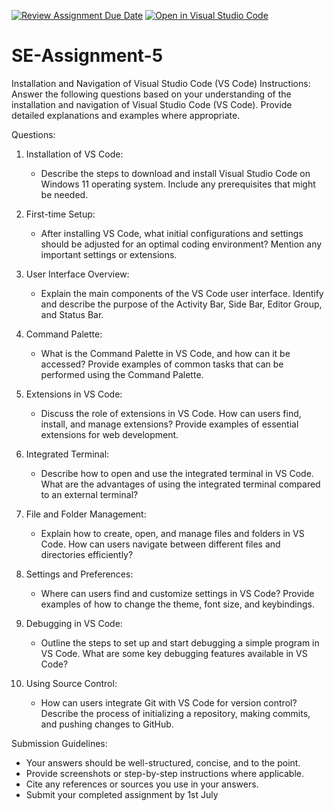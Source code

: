 [![Review Assignment Due Date](https://classroom.github.com/assets/deadline-readme-button-22041afd0340ce965d47ae6ef1cefeee28c7c493a6346c4f15d667ab976d596c.svg)](https://classroom.github.com/a/XoLGRbHq)
[![Open in Visual Studio Code](https://classroom.github.com/assets/open-in-vscode-2e0aaae1b6195c2367325f4f02e2d04e9abb55f0b24a779b69b11b9e10269abc.svg)](https://classroom.github.com/online_ide?assignment_repo_id=15304489&assignment_repo_type=AssignmentRepo)
# SE-Assignment-5
Installation and Navigation of Visual Studio Code (VS Code)
 Instructions:
Answer the following questions based on your understanding of the installation and navigation of Visual Studio Code (VS Code). Provide detailed explanations and examples where appropriate.

 Questions:

1. Installation of VS Code:
   - Describe the steps to download and install Visual Studio Code on Windows 11 operating system. Include any prerequisites that might be needed.

2. First-time Setup:
   - After installing VS Code, what initial configurations and settings should be adjusted for an optimal coding environment? Mention any important settings or extensions.

3. User Interface Overview:
   - Explain the main components of the VS Code user interface. Identify and describe the purpose of the Activity Bar, Side Bar, Editor Group, and Status Bar.

4. Command Palette:
   - What is the Command Palette in VS Code, and how can it be accessed? Provide examples of common tasks that can be performed using the Command Palette.

5. Extensions in VS Code:
   - Discuss the role of extensions in VS Code. How can users find, install, and manage extensions? Provide examples of essential extensions for web development.

6. Integrated Terminal:
   - Describe how to open and use the integrated terminal in VS Code. What are the advantages of using the integrated terminal compared to an external terminal?

7. File and Folder Management:
   - Explain how to create, open, and manage files and folders in VS Code. How can users navigate between different files and directories efficiently?

8. Settings and Preferences:
   - Where can users find and customize settings in VS Code? Provide examples of how to change the theme, font size, and keybindings.

9. Debugging in VS Code:
   - Outline the steps to set up and start debugging a simple program in VS Code. What are some key debugging features available in VS Code?

10. Using Source Control:
    - How can users integrate Git with VS Code for version control? Describe the process of initializing a repository, making commits, and pushing changes to GitHub.

 Submission Guidelines:
- Your answers should be well-structured, concise, and to the point.
- Provide screenshots or step-by-step instructions where applicable.
- Cite any references or sources you use in your answers.
- Submit your completed assignment by 1st July 

